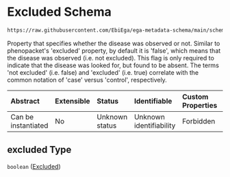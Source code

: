 # Excluded Schema

```txt
https://raw.githubusercontent.com/EbiEga/ega-metadata-schema/main/schemas/EGA.individual.json#/properties/minimalPublicAttributes/properties/diseases/items/properties/excluded
```

Property that specifies whether the disease was observed or not. Similar to phenopacket's 'excluded' property, by default it is 'false', which means that the disease was observed (i.e. not excluded). This flag is only required to indicate that the disease was looked for, but found to be absent. The terms 'not excluded' (i.e. false) and 'excluded' (i.e. true) correlate with the common notation of 'case' versus 'control', respectively.

| Abstract            | Extensible | Status         | Identifiable            | Custom Properties | Additional Properties | Access Restrictions | Defined In                                                                           |
| :------------------ | :--------- | :------------- | :---------------------- | :---------------- | :-------------------- | :------------------ | :----------------------------------------------------------------------------------- |
| Can be instantiated | No         | Unknown status | Unknown identifiability | Forbidden         | Allowed               | none                | [EGA.individual.json\*](../../../schemas/EGA.individual.json "open original schema") |

## excluded Type

`boolean` ([Excluded](ega-14-properties-minimal-public-attributes-describing-an-individual-properties-array-of-diseases-disease-item-properties-excluded.md))
